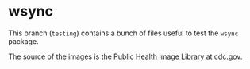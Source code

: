 # wsync

This branch (`testing`) contains a bunch of files useful to test the `wsync` package.

The source of the images is the [Public Health Image Library](https://phil.cdc.gov/) at [cdc.gov](https://www.cdc.gov/).
